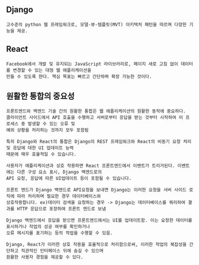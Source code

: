 ## Django
    고수준의 python 웹 프레임워크로, 모델-뷰-템플릿(MVT) 아키텍처 패턴을 따르며 다양한 기능을 제공.
## React
    Facebook에서 개발 및 유지되는 JavaScript 라이브러리로, 페이지 새로 고침 없이 데이터를 변경할 수 있는 대형 웹 애플리케이션을
    만들 수 있도록 한다. 핵심 목표는 빠르고 간단하며 확장 가능한 것이다.

## 원활한 통합의 중요성
    프론트엔드와 백엔드 기술 간의 원활한 통합은 웹 애플리케이션의 원활한 동작에 중요하다.
    클라이언트 사이드에서 API 호출을 수행하고 서버로부터 응답을 받는 것부터 시작하여 이 프로세스 중 발생할 수 있는 오류 및
    예외 상황을 처리하는 것까지 모두 포함됨

    특히 Django와 React의 통합은 Django의 REST 프레임워크와 React의 비동기 요청 처리 및 응답에 대한 UI 업데이트 능력
    때문에 매우 효율적일 수 있습니다.

    사용자가 애플리케이션과 상호 작용하면 React 프론트엔드에서 이벤트가 트리거된다. 이벤트에는 다른 구성 요소 표시, Django 백엔드로의
    API 요청, 응답에 따른 UI업데이트 등이 포함될 수 있습니다.
    
    프론트 엔드가 Django 백엔드로 API요청을 보내면 Django는 이러한 요청을 서버 사이드 로직에 따라 처리하며 필요한 경우 데이터베이스와
    상호작용합니다. ex)데이터 검색을 요청하는 경우 -> Django는 데이터베이스를 쿼리하여 결과를 HTTP 응답으로 포장하여 프론트 엔드로 보냄

    Django 백엔드에서 응답을 받으면 프론트엔드에서는 UI를 업데이트함. 이는 요청한 데이터를 표시하거나 작업의 성공 여부를 확인하거나
    오류 메시지를 표기하는 등의 작업을 수행할 수 있음.

    Django, React가 이러한 상호 작용을 효율적으로 처리함으로써, 이러한 작업의 복잡성을 간단하고 직관적인 인터페이스 뒤에 숨길 수 있으며
    원활한 사용자 경험을 제공할 수 있다.